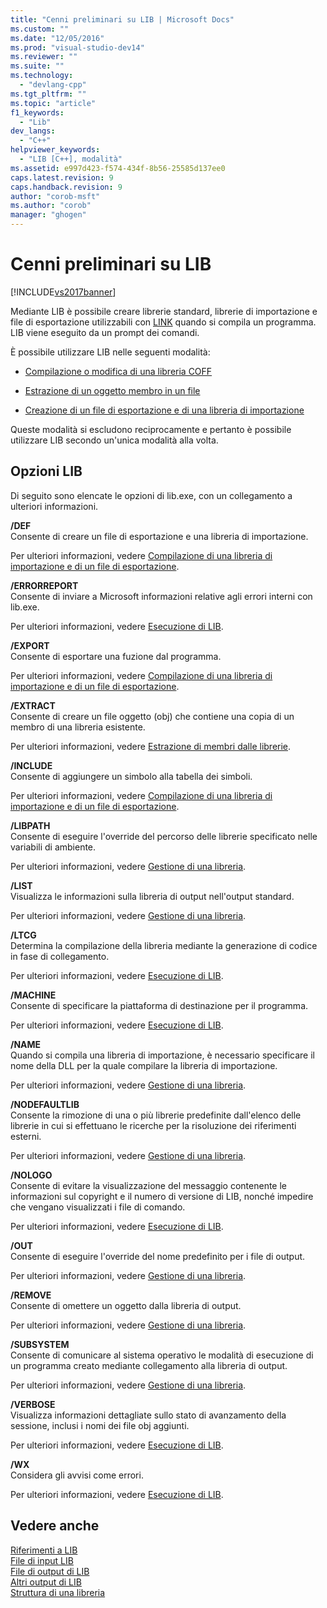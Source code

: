 ```yaml
---
title: "Cenni preliminari su LIB | Microsoft Docs"
ms.custom: ""
ms.date: "12/05/2016"
ms.prod: "visual-studio-dev14"
ms.reviewer: ""
ms.suite: ""
ms.technology: 
  - "devlang-cpp"
ms.tgt_pltfrm: ""
ms.topic: "article"
f1_keywords: 
  - "Lib"
dev_langs: 
  - "C++"
helpviewer_keywords: 
  - "LIB [C++], modalità"
ms.assetid: e997d423-f574-434f-8b56-25585d137ee0
caps.latest.revision: 9
caps.handback.revision: 9
author: "corob-msft"
ms.author: "corob"
manager: "ghogen"
---
```

# Cenni preliminari su LIB
[!INCLUDE[vs2017banner](../../assembler/inline/includes/vs2017banner.md)]

Mediante LIB è possibile creare librerie standard, librerie di importazione e file di esportazione utilizzabili con [LINK](../../build/reference/linker-options.md) quando si compila un programma.  LIB viene eseguito da un prompt dei comandi.  
  
 È possibile utilizzare LIB nelle seguenti modalità:  
  
-   [Compilazione o modifica di una libreria COFF](../../build/reference/managing-a-library.md)  
  
-   [Estrazione di un oggetto membro in un file](../../build/reference/extracting-a-library-member.md)  
  
-   [Creazione di un file di esportazione e di una libreria di importazione](../../build/reference/working-with-import-libraries-and-export-files.md)  
  
 Queste modalità si escludono reciprocamente e pertanto è possibile utilizzare LIB secondo un'unica modalità alla volta.  
  
## Opzioni LIB  
 Di seguito sono elencate le opzioni di lib.exe, con un collegamento a ulteriori informazioni.  
  
 **\/DEF**  
 Consente di creare un file di esportazione e una libreria di importazione.  
  
 Per ulteriori informazioni, vedere [Compilazione di una libreria di importazione e di un file di esportazione](../../build/reference/building-an-import-library-and-export-file.md).  
  
 **\/ERRORREPORT**  
 Consente di inviare a Microsoft informazioni relative agli errori interni con lib.exe.  
  
 Per ulteriori informazioni, vedere [Esecuzione di LIB](../../build/reference/running-lib.md).  
  
 **\/EXPORT**  
 Consente di esportare una fuzione dal programma.  
  
 Per ulteriori informazioni, vedere [Compilazione di una libreria di importazione e di un file di esportazione](../../build/reference/building-an-import-library-and-export-file.md).  
  
 **\/EXTRACT**  
 Consente di creare un file oggetto \(obj\) che contiene una copia di un membro di una libreria esistente.  
  
 Per ulteriori informazioni, vedere [Estrazione di membri dalle librerie](../../build/reference/extracting-a-library-member.md).  
  
 **\/INCLUDE**  
 Consente di aggiungere un simbolo alla tabella dei simboli.  
  
 Per ulteriori informazioni, vedere [Compilazione di una libreria di importazione e di un file di esportazione](../../build/reference/building-an-import-library-and-export-file.md).  
  
 **\/LIBPATH**  
 Consente di eseguire l'override del percorso delle librerie specificato nelle variabili di ambiente.  
  
 Per ulteriori informazioni, vedere [Gestione di una libreria](../../build/reference/managing-a-library.md).  
  
 **\/LIST**  
 Visualizza le informazioni sulla libreria di output nell'output standard.  
  
 Per ulteriori informazioni, vedere [Gestione di una libreria](../../build/reference/managing-a-library.md).  
  
 **\/LTCG**  
 Determina la compilazione della libreria mediante la generazione di codice in fase di collegamento.  
  
 Per ulteriori informazioni, vedere [Esecuzione di LIB](../../build/reference/running-lib.md).  
  
 **\/MACHINE**  
 Consente di specificare la piattaforma di destinazione per il programma.  
  
 Per ulteriori informazioni, vedere [Esecuzione di LIB](../../build/reference/running-lib.md).  
  
 **\/NAME**  
 Quando si compila una libreria di importazione, è necessario specificare il nome della DLL per la quale compilare la libreria di importazione.  
  
 Per ulteriori informazioni, vedere [Gestione di una libreria](../../build/reference/managing-a-library.md).  
  
 **\/NODEFAULTLIB**  
 Consente la rimozione di una o più librerie predefinite dall'elenco delle librerie in cui si effettuano le ricerche per la risoluzione dei riferimenti esterni.  
  
 Per ulteriori informazioni, vedere [Gestione di una libreria](../../build/reference/managing-a-library.md).  
  
 **\/NOLOGO**  
 Consente di evitare la visualizzazione del messaggio contenente le informazioni sul copyright e il numero di versione di LIB, nonché impedire che vengano visualizzati i file di comando.  
  
 Per ulteriori informazioni, vedere [Esecuzione di LIB](../../build/reference/running-lib.md).  
  
 **\/OUT**  
 Consente di eseguire l'override del nome predefinito per i file di output.  
  
 Per ulteriori informazioni, vedere [Gestione di una libreria](../../build/reference/managing-a-library.md).  
  
 **\/REMOVE**  
 Consente di omettere un oggetto dalla libreria di output.  
  
 Per ulteriori informazioni, vedere [Gestione di una libreria](../../build/reference/managing-a-library.md).  
  
 **\/SUBSYSTEM**  
 Consente di comunicare al sistema operativo le modalità di esecuzione di un programma creato mediante collegamento alla libreria di output.  
  
 Per ulteriori informazioni, vedere [Gestione di una libreria](../../build/reference/managing-a-library.md).  
  
 **\/VERBOSE**  
 Visualizza informazioni dettagliate sullo stato di avanzamento della sessione, inclusi i nomi dei file obj aggiunti.  
  
 Per ulteriori informazioni, vedere [Esecuzione di LIB](../../build/reference/running-lib.md).  
  
 **\/WX**  
 Considera gli avvisi come errori.  
  
 Per ulteriori informazioni, vedere [Esecuzione di LIB](../../build/reference/running-lib.md).  
  
## Vedere anche  
 [Riferimenti a LIB](../../build/reference/lib-reference.md)   
 [File di input LIB](../../build/reference/lib-input-files.md)   
 [File di output di LIB](../../build/reference/lib-output-files.md)   
 [Altri output di LIB](../../build/reference/other-lib-output.md)   
 [Struttura di una libreria](../../build/reference/structure-of-a-library.md)
